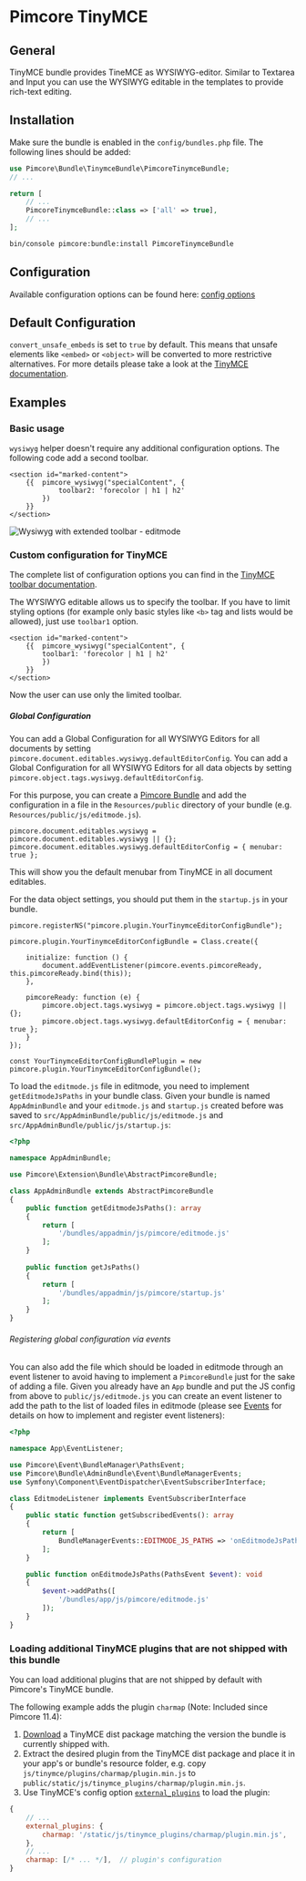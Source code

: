 # Pimcore TinyMCE


## General

TinyMCE bundle provides TineMCE as WYSIWYG-editor.
Similar to Textarea and Input you can use the WYSIWYG editable in the templates to provide rich-text editing.

## Installation

Make sure the bundle is enabled in the `config/bundles.php` file. The following lines should be added:

```php
use Pimcore\Bundle\TinymceBundle\PimcoreTinymceBundle;
// ...

return [
    // ...
    PimcoreTinymceBundle::class => ['all' => true],
    // ...
];
```

```bash
bin/console pimcore:bundle:install PimcoreTinymceBundle
```

## Configuration

Available configuration options can be found here: [config options](https://www.tiny.cloud/docs/configure/)

## Default Configuration

`convert_unsafe_embeds` is set to `true` by default.
This means that unsafe elements like `<embed>` or `<object>` will be converted to more restrictive alternatives.
For more details please take a look at the [TinyMCE documentation](https://www.tiny.cloud/docs/configure/content-filtering/#convert_unsafe_embeds).

## Examples

### Basic usage

`wysiwyg` helper doesn't require any additional configuration options.
The following code add a second toolbar.

```twig
<section id="marked-content">
    {{  pimcore_wysiwyg("specialContent", {
            toolbar2: 'forecolor | h1 | h2'
        }) 
    }}
</section>
```
![Wysiwyg with extended toolbar - editmode](./doc/img/editables_wysiwyg_toolbar_editmode.png)

### Custom configuration for TinyMCE

The complete list of configuration options you can find in the [TinyMCE toolbar documentation](https://www.tiny.cloud/docs/advanced/available-toolbar-buttons/).

The WYSIWYG editable allows us to specify the toolbar.
If you have to limit styling options (for example only basic styles like `<b>` tag and lists would be allowed), just use `toolbar1` option.

```twig
<section id="marked-content">
    {{  pimcore_wysiwyg("specialContent", {
        toolbar1: 'forecolor | h1 | h2'
        }) 
    }}
</section>
```

Now the user can use only the limited toolbar.

##### Global Configuration

You can add a Global Configuration for all WYSIWYG Editors for all documents by setting `pimcore.document.editables.wysiwyg.defaultEditorConfig`.
You can add a Global Configuration for all WYSIWYG Editors for all data objects by setting `pimcore.object.tags.wysiwyg.defaultEditorConfig`.

For this purpose, you can create a [Pimcore Bundle](https://pimcore.com/docs/pimcore/current/Development_Documentation/Extending_Pimcore/Bundle_Developers_Guide/index.html) and add the
configuration in a file in the `Resources/public` directory  of your bundle (e.g. `Resources/public/js/editmode.js`).

```
pimcore.document.editables.wysiwyg = pimcore.document.editables.wysiwyg || {};
pimcore.document.editables.wysiwyg.defaultEditorConfig = { menubar: true };
```
This will show you the default menubar from TinyMCE in all document editables.

For the data object settings, you should put them in the `startup.js` in your bundle.
```
pimcore.registerNS("pimcore.plugin.YourTinymceEditorConfigBundle");

pimcore.plugin.YourTinymceEditorConfigBundle = Class.create({

    initialize: function () {
        document.addEventListener(pimcore.events.pimcoreReady, this.pimcoreReady.bind(this));
    },

    pimcoreReady: function (e) {
        pimcore.object.tags.wysiwyg = pimcore.object.tags.wysiwyg || {};
        pimcore.object.tags.wysiwyg.defaultEditorConfig = { menubar: true };
    }
});

const YourTinymceEditorConfigBundlePlugin = new pimcore.plugin.YourTinymceEditorConfigBundle();    
```



To load the `editmode.js` file in editmode, you need to implement `getEditmodeJsPaths` in your bundle class. Given your bundle is named
`AppAdminBundle` and your `editmode.js` and `startup.js` created before was saved to `src/AppAdminBundle/public/js/editmode.js` and `src/AppAdminBundle/public/js/startup.js`:

```php
<?php

namespace AppAdminBundle;

use Pimcore\Extension\Bundle\AbstractPimcoreBundle;

class AppAdminBundle extends AbstractPimcoreBundle
{
    public function getEditmodeJsPaths(): array
    {
        return [
            '/bundles/appadmin/js/pimcore/editmode.js'
        ];
    }
    
    public function getJsPaths()
    {
        return [
            '/bundles/appadmin/js/pimcore/startup.js'
        ];
    }
}
```


###### Registering global configuration via events

You can also add the file which should be loaded in editmode through an event listener to avoid having to implement a
`PimcoreBundle` just for the sake of adding a file. Given you already have an `App` bundle and put the JS config from above
to `public/js/editmode.js` you can create an event listener to add the path to the list of loaded
files in editmode (please see [Events](https://pimcore.com/docs/pimcore/current/Development_Documentation/Extending_Pimcore/Event_API_and_Event_Manager.html) for details on how
to implement and register event listeners):

```php
<?php

namespace App\EventListener;

use Pimcore\Event\BundleManager\PathsEvent;
use Pimcore\Bundle\AdminBundle\Event\BundleManagerEvents;
use Symfony\Component\EventDispatcher\EventSubscriberInterface;

class EditmodeListener implements EventSubscriberInterface
{
    public static function getSubscribedEvents(): array
    {
        return [
            BundleManagerEvents::EDITMODE_JS_PATHS => 'onEditmodeJsPaths'
        ];
    }

    public function onEditmodeJsPaths(PathsEvent $event): void
    {
        $event->addPaths([
            '/bundles/app/js/pimcore/editmode.js'
        ]);
    }
}
```

### Loading additional TinyMCE plugins that are not shipped with this bundle

You can load additional plugins that are not shipped by default with Pimcore's TinyMCE bundle.

The following example adds the plugin `charmap` (Note: Included since Pimcore 11.4):

1) [Download](https://www.tiny.cloud/get-tiny/) a TinyMCE dist package matching the version the bundle is currently shipped with.
2) Extract the desired plugin from the TinyMCE dist package and place it in your app's or bundle's resource folder, 
   e.g. copy `js/tinymce/plugins/charmap/plugin.min.js` to `public/static/js/tinymce_plugins/charmap/plugin.min.js`.
3) Use TinyMCE's config option [`external_plugins`](https://www.tiny.cloud/docs/tinymce/latest/editor-important-options/#external_plugins)
   to load the plugin:
```javascript
{
    // ...
    external_plugins: {
        charmap: '/static/js/tinymce_plugins/charmap/plugin.min.js',
    },
    // ...
    charmap: [/* ... */],  // plugin's configuration
}
```